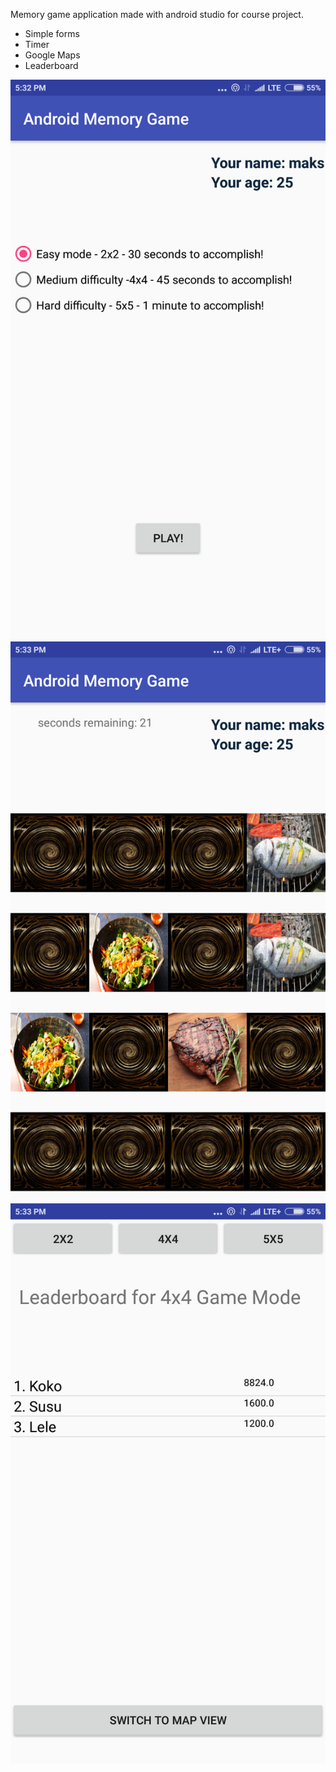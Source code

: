 
Memory game application made with android studio for course project.

- Simple forms
- Timer
- Google Maps
- Leaderboard

![alt text](screenshots/1.png)
![alt text](screenshots/2.png)
![alt text](screenshots/3.png)

